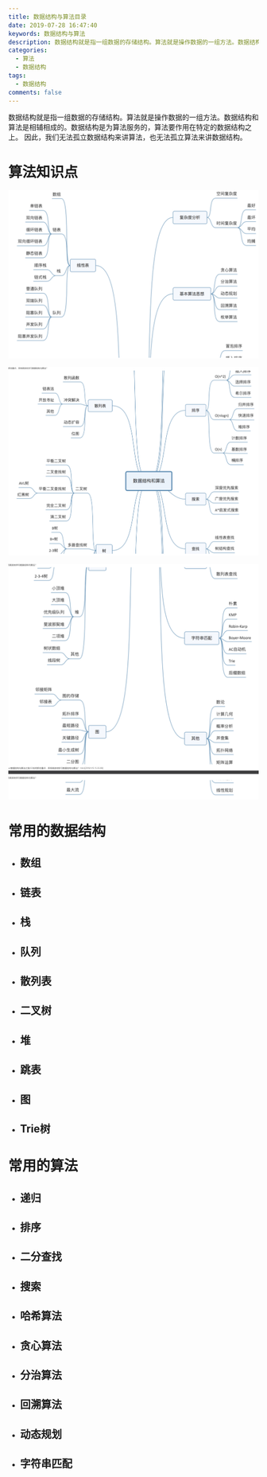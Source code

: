 ```yaml
---
title: 数据结构与算法目录
date: 2019-07-28 16:47:40
keywords: 数据结构与算法
description: 数据结构就是指一组数据的存储结构。算法就是操作数据的一组方法。数据结构和算法是相辅相成的。数据结构是为算法服务的，算法要作用在特定的数据结构之上。 因此，我们无法孤立数据结构来讲算法，也无法孤立算法来讲数据结构。
categories: 
  - 算法
  - 数据结构
tags:
  - 数据结构
comments: false
---
```


数据结构就是指一组数据的存储结构。算法就是操作数据的一组方法。数据结构和算法是相辅相成的。数据结构是为算法服务的，算法要作用在特定的数据结构之上。 因此，我们无法孤立数据结构来讲算法，也无法孤立算法来讲数据结构。

# 算法知识点

![1](https://raw.githubusercontent.com/HaviLee/Blog-Images/master/高手/07282204.png)

![1](https://raw.githubusercontent.com/HaviLee/Blog-Images/master/高手/07282205.png)

![1](https://raw.githubusercontent.com/HaviLee/Blog-Images/master/高手/07282206.png)

# 常用的数据结构

- ## 数组

- ## 链表

- ## 栈

- ## 队列

- ## 散列表

- ## 二叉树

- ## 堆

- ## 跳表

- ## 图

- ## Trie树

# 常用的算法

- ## 递归

- ## 排序

- ## 二分查找

- ## 搜索

- ## 哈希算法

- ## 贪心算法

- ## 分治算法

- ## 回溯算法

- ## 动态规划

- ## 字符串匹配

